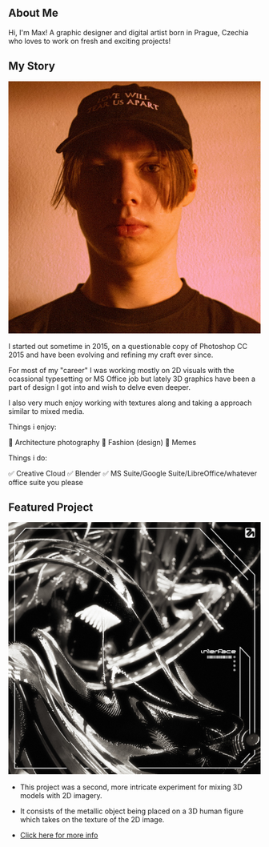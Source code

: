 ## About Me

Hi, I'm Max! A graphic designer and digital artist born in Prague, Czechia who loves to work on fresh and exciting projects!

## My Story

![Front portrait of a young male in a black baseball cap with dramatic red lighting coming from the right.](images/profile.jpeg)

I started out sometime in 2015, on a questionable copy of Photoshop CC 2015 and have been evolving and refining my craft ever since.

For most of my "career" I was working mostly on 2D visuals with the ocassional typesetting or MS Office job but lately 3D graphics have been a part of design I got into and wish to delve even deeper.

I also very much enjoy working with textures along and taking a approach similar to mixed media.

Things i enjoy:

🌆 Architecture photography
👔 Fashion (design)
🗿 Memes

Things i do:

✅ Creative Cloud 
✅ Blender
✅ MS Suite/Google Suite/LibreOffice/whatever office suite you please

## Featured Project

![Headshot of a VOGUE Magazine model with a metallic spiky mask on their face](images/featured.jpg)

- This project was a second, more intricate experiment for mixing 3D models with 2D imagery.
- It consists of the metallic object being placed on a 3D human figure which takes on the texture of the 2D image.


- [Click here for more info](case-study.md)
